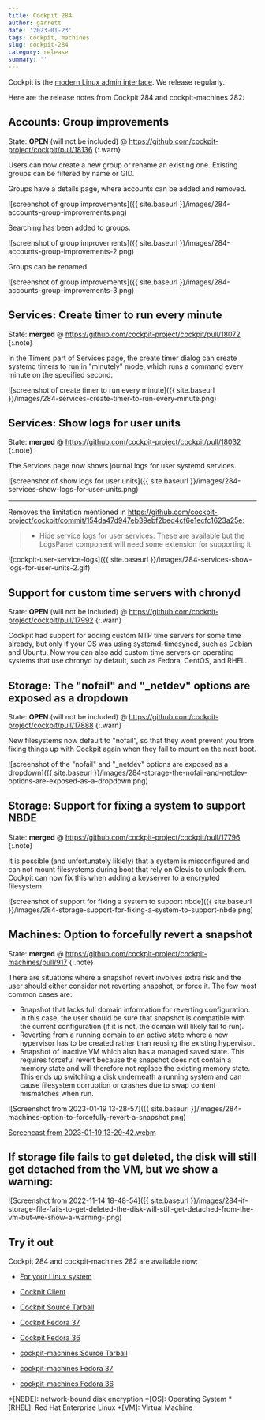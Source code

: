 ```yaml
---
title: Cockpit 284
author: garrett
date: '2023-01-23'
tags: cockpit, machines
slug: cockpit-284
category: release
summary: ''
---
```


Cockpit is the [modern Linux admin interface](https://cockpit-project.org/).
We release regularly.

Here are the release notes from Cockpit 284 and cockpit-machines 282:


## Accounts: Group improvements

State: **OPEN** (will not be included) @ <https://github.com/cockpit-project/cockpit/pull/18136>
{:.warn}

Users can now create a new group or rename an existing one. Existing groups can be filtered by name or GID.

Groups have a details page, where accounts can be added and removed.

![screenshot of group improvements]({{ site.baseurl }}/images/284-accounts-group-improvements.png)

Searching has been added to groups.

![screenshot of group improvements]({{ site.baseurl }}/images/284-accounts-group-improvements-2.png)

Groups can be renamed.

![screenshot of group improvements]({{ site.baseurl }}/images/284-accounts-group-improvements-3.png)

## Services: Create timer to run every minute

State: **merged** @ <https://github.com/cockpit-project/cockpit/pull/18072>
{:.note}

In the Timers part of Services page, the create timer dialog can create systemd timers to run in "minutely" mode, which runs a command every minute on the specified second.

![screenshot of create timer to run every minute]({{ site.baseurl }}/images/284-services-create-timer-to-run-every-minute.png)

## Services: Show logs for user units

State: **merged** @ <https://github.com/cockpit-project/cockpit/pull/18032>
{:.note}

The Services page now shows journal logs for user systemd services.

![screenshot of show logs for user units]({{ site.baseurl }}/images/284-services-show-logs-for-user-units.png)


---------------------------
Removes the limitation mentioned in https://github.com/cockpit-project/cockpit/commit/154da47d947eb39ebf2bed4cf6e1ecfc1623a25e:
> * Hide service logs for user services. These are available but the
LogsPanel component will need some extension for supporting it.

![cockpit-user-service-logs]({{ site.baseurl }}/images/284-services-show-logs-for-user-units-2.gif)

## Support for custom time servers with chronyd

State: **OPEN** (will not be included) @ <https://github.com/cockpit-project/cockpit/pull/17992>
{:.warn}

Cockpit had support for adding custom NTP time servers for some time already, but only if your OS was using systemd-timesyncd, such as Debian and Ubuntu. Now you can also add custom time servers on operating systems that use chronyd by default, such as Fedora, CentOS, and RHEL.

## Storage: The "nofail" and "_netdev" options are exposed as a dropdown

State: **OPEN** (will not be included) @ <https://github.com/cockpit-project/cockpit/pull/17888>
{:.warn}

New filesystems now default to "nofail", so that they wont prevent you from fixing things up with Cockpit again when they fail to mount on the next boot.

![screenshot of the "nofail" and "_netdev" options are exposed as a dropdown]({{ site.baseurl }}/images/284-storage-the-nofail-and-netdev-options-are-exposed-as-a-dropdown.png)

## Storage: Support for fixing a system to support NBDE

State: **merged** @ <https://github.com/cockpit-project/cockpit/pull/17796>
{:.note}

It is possible (and unfortunately liklely) that a system is misconfigured and can not mount filesystems during boot that rely on Clevis to unlock them. Cockpit can now fix this when adding a keyserver to a encrypted filesystem.

![screenshot of support for fixing a system to support nbde]({{ site.baseurl }}/images/284-storage-support-for-fixing-a-system-to-support-nbde.png)

## Machines: Option to forcefully revert a snapshot

State: **merged** @ <https://github.com/cockpit-project/cockpit-machines/pull/917>
{:.note}

There are situations where a snapshot revert involves extra risk and the user should either consider not reverting snapshot, or force it. The few most common cases are:
- Snapshot that lacks full domain information for reverting configuration. In this case, the user should be sure that snapshot is compatible with the current configuration (if it is not, the domain will likely fail to run).
- Reverting from a running domain to an active state where a new hypervisor has to be created rather than reusing the existing hypervisor.
- Snapshot of inactive VM which also has a managed saved state. This requires forceful revert because the snapshot does not contain a memory state and will therefore not replace the existing memory state. This ends up switching a disk underneath a running system and can cause filesystem corruption or crashes due to swap content mismatches when run.

![Screenshot from 2023-01-19 13-28-57]({{ site.baseurl }}/images/284-machines-option-to-forcefully-revert-a-snapshot.png)

[Screencast from 2023-01-19 13-29-42.webm](https://user-images.githubusercontent.com/42733240/213447922-47cab8cd-8dd3-4afb-873a-ba3ec8cebcdf.webm)

## If storage file fails to get deleted, the disk will still get detached from the VM, but we show a warning:
![Screenshot from 2022-11-14 18-48-54]({{ site.baseurl }}/images/284-if-storage-file-fails-to-get-deleted-the-disk-will-still-get-detached-from-the-vm-but-we-show-a-warning-.png)


## Try it out

Cockpit 284 and cockpit-machines 282 are available now:

* [For your Linux system](https://cockpit-project.org/running.html)
* [Cockpit Client](https://flathub.org/apps/details/org.cockpit_project.CockpitClient)

* [Cockpit Source Tarball](https://github.com/cockpit-project/cockpit/releases/tag/284)
* [Cockpit Fedora 37](https://bodhi.fedoraproject.org/updates/?releases=F37&packages=cockpit)
* [Cockpit Fedora 36](https://bodhi.fedoraproject.org/updates/?releases=F36&packages=cockpit)
* [cockpit-machines Source Tarball](https://github.com/cockpit-project/cockpit-machines/releases/tag/282)
* [cockpit-machines Fedora 37](https://bodhi.fedoraproject.org/updates/?releases=F37&packages=cockpit-machines)
* [cockpit-machines Fedora 36](https://bodhi.fedoraproject.org/updates/?releases=F36&packages=cockpit-machines)

*[NBDE]: network-bound disk encryption
*[OS]: Operating System
*[RHEL]: Red Hat Enterprise Linux
*[VM]: Virtual Machine
